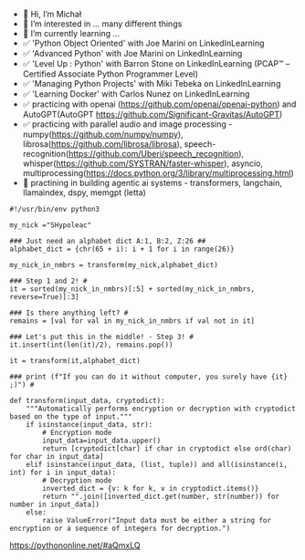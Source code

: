 - 👋 Hi, I’m Michał
- 👀 I’m interested in ... many different things
- 🌱 I’m currently learning ...
- ✅️ 'Python Object Oriented' with Joe Marini on LinkedInLearning
- ✅️ 'Advanced Python' with Joe Marini on LinkedInLearning
- ✅️ 'Level Up : Python' with Barron Stone on LinkedInLearning (PCAP™ – Certified Associate Python Programmer Level)
- ✅️ 'Managing Python Projects' with Miki Tebeka on LinkedInLearning
- ✅️ 'Learning Docker' with Carlos Nunez on LinkedInLearning
- ✅️ practicing with openai (https://github.com/openai/openai-python) and AutoGPT(AutoGPT https://github.com/Significant-Gravitas/AutoGPT)
- ✅️ practicing with parallel audio and image processing - numpy(https://github.com/numpy/numpy), librosa(https://github.com/librosa/librosa), speech-recognition(https://github.com/Uberi/speech_recognition), whisper(https://github.com/SYSTRAN/faster-whisper), asyncio, multiprocessing(https://docs.python.org/3/library/multiprocessing.html)
- 🔶️ practining in building agentic ai systems - transformers, langchain, llamaindex, dspy, memgpt (letta)

```
#!/usr/bin/env python3

my_nick ="SHypoleac"

### Just need an alphabet dict A:1, B:2, Z:26 ##
alphabet_dict = {chr(65 + i): i + 1 for i in range(26)} 

my_nick_in_nmbrs = transform(my_nick,alphabet_dict)

### Step 1 and 2! #
it = sorted(my_nick_in_nmbrs)[:5] + sorted(my_nick_in_nmbrs, reverse=True)[:3]

### Is there anything left? #
remains = [val for val in my_nick_in_nmbrs if val not in it]

### Let's put this in the middle! - Step 3! #
it.insert(int(len(it)/2), remains.pop())                          
  
it = transform(it,alphabet_dict)

### print (f"If you can do it without computer, you surely have {it} ;)") #

```
```
def transform(input_data, cryptodict):
	"""Automatically performs encryption or decryption with cryptodict based on the type of input."""
	if isinstance(input_data, str):
		# Encryption mode
		input_data=input_data.upper()
		return [cryptodict[char] if char in cryptodict else ord(char) for char in input_data]
	elif isinstance(input_data, (list, tuple)) and all(isinstance(i, int) for i in input_data):
		# Decryption mode
		inverted_dict = {v: k for k, v in cryptodict.items()}
		return "".join([inverted_dict.get(number, str(number)) for number in input_data])
	else:
		raise ValueError("Input data must be either a string for encryption or a sequence of integers for decryption.")
```
https://pythononline.net/#aQmxLQ


<!---
SHypoleac/SHypoleac is a ✨ special ✨ repository because its `README.md` (this file) appears on your GitHub profile.
You can click the Preview link to take a look at your changes.
--->
